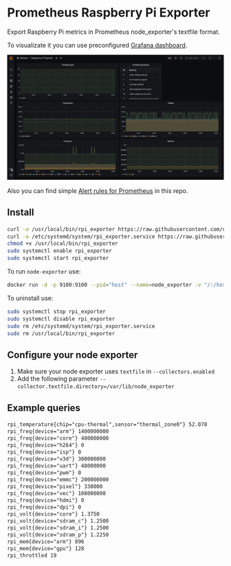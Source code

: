 # Prometheus Raspberry Pi Exporter

Export Raspberry Pi metrics in Prometheus node_exporter's textfile format.

To visualizate it you can use preconfigured [Grafana dashboard](./grafana_dashboard.json).

![image](./grafana_dashboard.jpeg)

Also you can find simple [Alert rules for Prometheus](./alert_rules.yml) in this repo.

## Install

```bash
curl -o /usr/local/bin/rpi_exporter https://raw.githubusercontent.com/urpylka/prometheus-raspberry-exporter/master/rpi_exporter
curl -o /etc/systemd/system/rpi_exporter.service https://raw.githubusercontent.com/urpylka/prometheus-raspberry-exporter/master/rpi_exporter.service
chmod +x /usr/local/bin/rpi_exporter
sudo systemctl enable rpi_exporter
sudo systemctl start rpi_exporter
```

To run `node-exporter` use:

```bash
docker run -d -p 9100:9100 --pid="host" --name=node_exporter -v "/:/host:ro,rslave" --restart=unless-stopped prom/node-exporter --path.rootfs=/host --collector.textfile.directory=/host/var/lib/node_exporter/textfile_collector
```

To uninstall use:

```bash
sudo systemctl stop rpi_exporter
sudo systemctl disable rpi_exporter
sudo rm /etc/systemd/system/rpi_exporter.service
sudo rm /usr/local/bin/rpi_exporter
```

## Configure your node exporter

1. Make sure your node exporter uses `textfile` in `--collectors.enabled`
2. Add the following parameter `--collector.textfile.directory=/var/lib/node_exporter`

## Example queries

```prom
rpi_temperature{chip="cpu-thermal",sensor="thermal_zone0"} 52.078
rpi_freq{device="arm"} 1400000000
rpi_freq{device="core"} 400000000
rpi_freq{device="h264"} 0
rpi_freq{device="isp"} 0
rpi_freq{device="v3d"} 300000000
rpi_freq{device="uart"} 48000000
rpi_freq{device="pwm"} 0
rpi_freq{device="emmc"} 200000000
rpi_freq{device="pixel"} 338000
rpi_freq{device="vec"} 108000000
rpi_freq{device="hdmi"} 0
rpi_freq{device="dpi"} 0
rpi_volt{device="core"} 1.3750
rpi_volt{device="sdram_c"} 1.2500
rpi_volt{device="sdram_i"} 1.2500
rpi_volt{device="sdram_p"} 1.2250
rpi_mem{device="arm"} 896
rpi_mem{device="gpu"} 128
rpi_throttled 19
```
